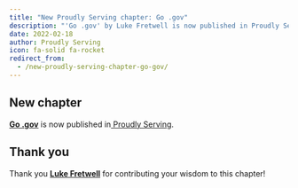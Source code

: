 ```yaml
---
title: "New Proudly Serving chapter: Go .gov"
description: "'Go .gov' by Luke Fretwell is now published in Proudly Serving."
date: 2022-02-18
author: Proudly Serving
icon: fa-solid fa-rocket
redirect_from:
  - /new-proudly-serving-chapter-go-gov/
---
```


## New chapter

**[Go .gov](/contents/go-dotgov)** is now published in[ Proudly Serving](/).

## Thank you

Thank you **[Luke Fretwell](/contributors/luke-fretwell)** for contributing your wisdom to this chapter!
